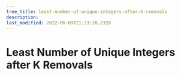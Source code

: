 ```yaml
---
tree_title: least-number-of-unique-integers-after-k-removals
description: 
last_modified: 2022-06-09T21:23:28.2328
---
```


# Least Number of Unique Integers after K Removals
